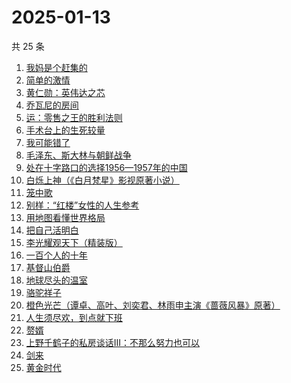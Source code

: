 # 2025-01-13

共 25 条

<!-- BEGIN WEREAD -->
<!-- 最后更新时间 2025-01-13 22:08:45 +0800 -->
1. [我妈是个赶集的](https://weread.qq.com/web/bookDetail/5bf32280813ab98ddg0152d9)
1. [简单的激情](https://weread.qq.com/web/bookDetail/9ac326f0813ab873ag013f59)
1. [黄仁勋：英伟达之芯](https://weread.qq.com/web/bookDetail/47a32050813ab98e3g013257)
1. [乔瓦尼的房间](https://weread.qq.com/web/bookDetail/8ed32d90813ab9950g0163db)
1. [运：零售之王的胜利法则](https://weread.qq.com/web/bookDetail/1a832f30813ab9941g012c03)
1. [手术台上的生死较量](https://weread.qq.com/web/bookDetail/864323c0813ab974cg012352)
1. [我可能错了](https://weread.qq.com/web/bookDetail/253321f0813ab96fcg010512)
1. [毛泽东、斯大林与朝鲜战争](https://weread.qq.com/web/bookDetail/275320d0813ab98efg019e4a)
1. [处在十字路口的选择1956—1957年的中国](https://weread.qq.com/web/bookDetail/94732850813ab98efg018c8c)
1. [白烁上神（《白月梵星》影视原著小说）](https://weread.qq.com/web/bookDetail/e3a321a0813ab97bbg017478)
1. [笼中歌](https://weread.qq.com/web/bookDetail/b5d32f90813ab9902g0126c9)
1. [别样：“红楼”女性的人生参考](https://weread.qq.com/web/bookDetail/7c6329e0813ab986ag015af3)
1. [用地图看懂世界格局](https://weread.qq.com/web/bookDetail/162322405e44e8162ef696d)
1. [把自己活明白](https://weread.qq.com/web/bookDetail/02032cd0813ab9352g015dd4)
1. [李光耀观天下（精装版）](https://weread.qq.com/web/bookDetail/63c32e90813ab844ag014d47)
1. [一百个人的十年](https://weread.qq.com/web/bookDetail/4bd32c90813ab98f8g015aee)
1. [基督山伯爵](https://weread.qq.com/web/bookDetail/98d327d05d047398d8a6b97)
1. [地球尽头的温室](https://weread.qq.com/web/bookDetail/02432fb0813ab7f34g01377d)
1. [骆驼祥子](https://weread.qq.com/web/bookDetail/fd1328207268785dfd1479d)
1. [橙色光芒（谭卓、高叶、刘奕君、林雨申主演《蔷薇风暴》原著）](https://weread.qq.com/web/bookDetail/4d532ef071fc19814d5663c)
1. [人生须尽欢，到点就下班](https://weread.qq.com/web/bookDetail/c4932f60813ab98a1g013509)
1. [赘婿](https://weread.qq.com/web/bookDetail/15032af05753441501f9930)
1. [上野千鹤子的私房谈话III：不那么努力也可以](https://weread.qq.com/web/bookDetail/e5232340813ab98f7g013d54)
1. [剑来](https://weread.qq.com/web/bookDetail/8e5326b07153adcf8e53d42)
1. [黄金时代](https://weread.qq.com/web/bookDetail/2bd329b05dedbc2bd49b02c)
<!-- END WEREAD -->